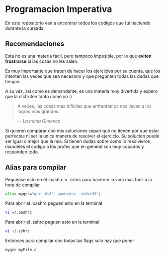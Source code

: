 # Programacion Imperativa

En este ropositorio van a encontrar todos los codigos que fui haciendo durante la cursada.

## Recomendaciones

Esta no es una materia facil, pero tampoco imposible, por lo que **eviten frustrarse** si las cosas no les salen.

Es muy importante que traten de hacer los ejercicios por su cuenta, que los intenten las veces que sea necesario y que pregunten todas las dudas que tengan. 

A su vez, asi como es demandante, es una materia muy divertida y espero que la disfruten tanto como yo :)

> A veces, las cosas más difíciles que enfrentamos nos llevan a los logros más grandes.
>
>-- *La mona Gimenez*

Si quieren comparar con mis soluciones sepan que no tienen por que estar perfectas ni ser la unica manera de resolver el ejercicio. Su solucion puede ser igual o mejor que la mia. Si tienen dudas sobre como lo resolvieron, mandeles el codigo a los profes que en general son muy copados y responden todo.

## Alias para compilar

Peguense esto en el .bashrc o .zshrc para hacerce la vida mas facil a la hora de compilar

``` bash
alias mygcc="gcc -Wall -pedantic -std=c99";
```

Para abrir el .bashrc peguen esto en la terminal
``` bash
vi ~/.bashrc 
```

Para abrir el .zshrc peguen esto en la terminal
``` zsh
vi ~/.zshrc 
```

Entonces para compilar con todas las flags solo hay que poner

```bash
mygcc myFile.c
```

